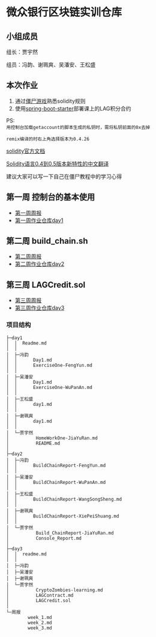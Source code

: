 # 微众银行区块链实训仓库

## 小组成员
组长：贾宇然

组员：冯韵、谢珮爽、吴潘安、王松盛
## 本次作业
1. 通过[僵尸游戏][1]熟悉solidity规则 
1. 使用[spring-boot-starter][2]部署课上的LAG积分合约

PS:<br/>
`用控制台加载getaccount的脚本生成的私钥时，需将私钥前面的0x去掉`

`remix编译的时右上角选择版本为0.4.26`

[solidity官方文档](https://solidity.readthedocs.io/en/v0.5.9/)

[Solidity语言0.4到0.5版本新特性的中文翻译](https://zhuanlan.zhihu.com/p/54169418)

建议大家可以写一下自己在僵尸教程中的学习心得

[1]: https://cryptozombies.io/en/lesson "jiangshi"
[2]: https://github.com/FISCO-BCOS/spring-boot-starter/blob/master/doc/README_CN.md "Spring Boot"


## 第一周 控制台的基本使用
- [第一周周报](https://github.com/bisco-fcos/webank/blob/master/%E5%91%A8%E6%8A%A5/week_1.md)
- [第一周作业仓库day1](https://github.com/bisco-fcos/webank/tree/master/day1)
## 第二周 build_chain.sh
- [第二周周报](https://github.com/bisco-fcos/webank/blob/master/%E5%91%A8%E6%8A%A5/week_2.md)
- [第二周作业仓库day2](https://github.com/bisco-fcos/webank/tree/master/day2)
## 第三周 LAGCredit.sol
- [第三周周报](https://github.com/bisco-fcos/webank/blob/master/%E5%91%A8%E6%8A%A5/week_3.md)
- [第三周作业仓库day3](https://github.com/bisco-fcos/webank/tree/master/day3)


### 项目结构
```
├─day1
│  │  Readme.md
│  │  
│  ├─冯韵
│  │      Day1.md
│  │      ExerciseOne-FengYun.md
│  │      
│  ├─吴潘安
│  │      Day1.md
│  │      ExerciseOne-WuPanAn.md
│  │      
│  ├─王松盛
│  │      day1.md
│  │      
│  ├─谢珮爽
│  │      day1.md
│  │      
│  └─贾宇然
│          HomeWorkOne-JiaYuRan.md
│          README.md
│          
├─day2
│  ├─冯韵
│  │      BuildChainReport-FengYun.md
│  │      
│  ├─吴潘安
│  │      BuildChainReport-WuPanAn.md
│  │      
│  ├─王松盛
│  │      BuildChainReport-WangSongSheng.md
│  │      
│  ├─谢珮爽
│  │      BuildChainReport-XiePeiShuang.md
│  │      
│  └─贾宇然
│          Build_ChainReport-JiaYuRan.md
│          Console_Report.md
│          
├─day3
│  │  readme.md
│  │  
│  ├─冯韵
│  ├─吴潘安
│  ├─谢珮爽
│  └─贾宇然
│          CryptoZombies-learning.md
│          LAGContract.md
│          LAGCredit.sol
│          
└─周报
        week_1.md
        week_2.md
        week_3.md
```

